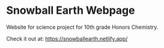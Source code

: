 # Snowball Earth Webpage

Website for science project for 10th grade Honors Chemistry.

Check it out at: https://snowballearth.netlify.app/
